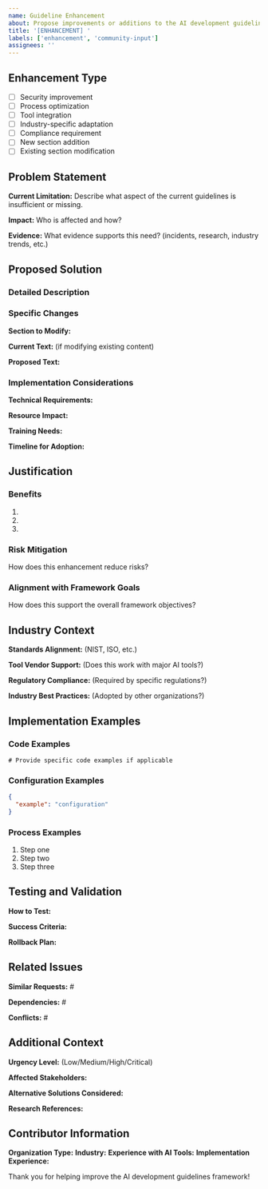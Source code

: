 ```yaml
---
name: Guideline Enhancement
about: Propose improvements or additions to the AI development guidelines
title: '[ENHANCEMENT] '
labels: ['enhancement', 'community-input']
assignees: ''
---
```


## Enhancement Type

- [ ] Security improvement
- [ ] Process optimization
- [ ] Tool integration
- [ ] Industry-specific adaptation
- [ ] Compliance requirement
- [ ] New section addition
- [ ] Existing section modification

## Problem Statement

**Current Limitation:**
Describe what aspect of the current guidelines is insufficient or missing.

**Impact:**
Who is affected and how?

**Evidence:**
What evidence supports this need? (incidents, research, industry trends, etc.)

## Proposed Solution

### Detailed Description


### Specific Changes
**Section to Modify:** 

**Current Text:** (if modifying existing content)

**Proposed Text:**

### Implementation Considerations
**Technical Requirements:**

**Resource Impact:**

**Training Needs:**

**Timeline for Adoption:**

## Justification

### Benefits
1. 
2. 
3. 

### Risk Mitigation
How does this enhancement reduce risks?

### Alignment with Framework Goals
How does this support the overall framework objectives?

## Industry Context

**Standards Alignment:** (NIST, ISO, etc.)

**Tool Vendor Support:** (Does this work with major AI tools?)

**Regulatory Compliance:** (Required by specific regulations?)

**Industry Best Practices:** (Adopted by other organizations?)

## Implementation Examples

### Code Examples
```
# Provide specific code examples if applicable
```

### Configuration Examples
```json
{
  "example": "configuration"
}
```

### Process Examples
1. Step one
2. Step two
3. Step three

## Testing and Validation

**How to Test:** 

**Success Criteria:** 

**Rollback Plan:** 

## Related Issues

**Similar Requests:** #

**Dependencies:** #

**Conflicts:** #

## Additional Context

**Urgency Level:** (Low/Medium/High/Critical)

**Affected Stakeholders:** 

**Alternative Solutions Considered:** 

**Research References:** 

## Contributor Information

**Organization Type:** 
**Industry:** 
**Experience with AI Tools:** 
**Implementation Experience:** 

Thank you for helping improve the AI development guidelines framework!